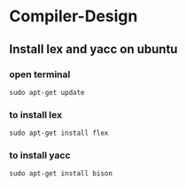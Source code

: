 # Compiler-Design

## Install lex and yacc on ubuntu

### open terminal

`sudo apt-get update`


### to install lex

`sudo apt-get install flex`


### to install yacc

`sudo apt-get install bison`


